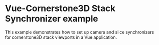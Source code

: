 # Vue-Cornerstone3D Stack Synchronizer example

This example demonstrates how to set up camera and slice synchronizers for cornerstone3D stack viewports in a Vue application.
